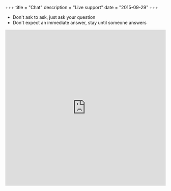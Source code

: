 +++
title = "Chat"
description = "Live support"
date = "2015-09-29"
+++
* Don't ask to ask, just ask your question
* Don't expect an immediate answer, stay until someone answers

<div class="embed-responsive embed-responsive-4by3">
<iframe src="https://kiwiirc.com/client/chat.freenode.net/?nick=SabayonGuest|?&theme=cli#sabayon" style="border:0; width:100%; height:490px;"></iframe>
</div>
